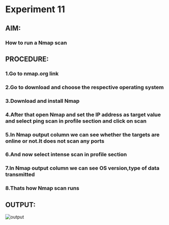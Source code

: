 # Experiment 11
## AIM:
###  How to run a Nmap scan
## PROCEDURE:
### 1.Go to nmap.org link
### 2.Go to download and choose the respective operating system
### 3.Download and install Nmap
### 4.After that open Nmap and set the IP address as target value and select ping scan in profile section and click on scan
### 5.In Nmap output column we can see whether the targets are online or not.It does not scan any ports
### 6.And now select intense scan in profile section 
### 7.In Nmap output column we can see OS version,type of data transmitted
### 8.Thats how Nmap scan runs
## OUTPUT:
![output]()

